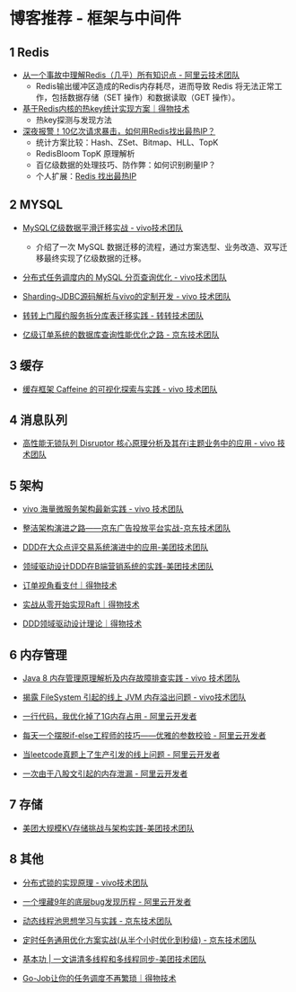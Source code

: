 # 博客推荐 - 框架与中间件

## 1 Redis

+ [从一个事故中理解Redis（几乎）所有知识点 - 阿里云技术团队](https://mp.weixin.qq.com/s/39Q5-vvIBmlmRVW8tzdjyA)
  + Redis输出缓冲区造成的Redis内存耗尽，进而导致 Redis 将无法正常工作，包括数据存储（SET 操作）和数据读取（GET 操作）。
+ [基于Redis内核的热key统计实现方案｜得物技术](https://mp.weixin.qq.com/s?__biz=MzkxNTE3ODU0NA==&mid=2247535466&idx=1&sn=af408a50f7045d2be82b801c9a2cd90a&token=1759691034&lang=zh_CN&scene=21#wechat_redirect)
  + 热key探测与发现方法
+ [深夜报警！10亿次请求暴击，如何用Redis找出最热IP？](https://mp.weixin.qq.com/s/_RlUqqG3nZq9bzlYjSxWjw)
  + 统计方案比较：Hash、ZSet、Bitmap、HLL、TopK
  + RedisBloom TopK 原理解析
  + 百亿级数据的处理技巧、防作弊：如何识别刷量IP？
  + 个人扩展：[Redis 找出最热IP]()




## 2 MYSQL

+ [MySQL亿级数据平滑迁移实战 - vivo技术团队](https://mp.weixin.qq.com/s?__biz=MzI4NjY4MTU5Nw==&mid=2247499195&idx=1&sn=fb929f28a63524165744460bb7918a4d&token=789170263&lang=zh_CN&scene=21#wechat_redirect)
  + 介绍了一次 MySQL 数据迁移的流程，通过方案选型、业务改造、双写迁移最终实现了亿级数据的迁移。
+ [分布式任务调度内的 MySQL 分页查询优化 - vivo技术团队](https://mp.weixin.qq.com/s?__biz=MzI4NjY4MTU5Nw==&mid=2247498813&idx=1&sn=edda3b3d2ddea8e1bd6a98f5365144c3&token=789170263&lang=zh_CN&scene=21#wechat_redirect)
+ [Sharding-JDBC源码解析与vivo的定制开发 - vivo 技术团队](https://mp.weixin.qq.com/s?__biz=MzI4NjY4MTU5Nw==&mid=2247498342&idx=1&sn=b314e59b249a74cd76464d16895d8696&token=789170263&lang=zh_CN&scene=21#wechat_redirect)

+ [转转上门履约服务拆分库表迁移实践 - 转转技术团队](https://mp.weixin.qq.com/s?__biz=MzIwMjk1ODMzMw==&mid=2247497341&idx=1&sn=f3a2d1d210d9574fd60c7161df0251bd&chksm=974fd28c7d1a7f45b7d0b4a21dcbc414df010d1daa6e3cf5bada986f93e649907d5a50a48bf0&scene=126&sessionid=1736776628#rd)

+ [亿级订单系统的数据库查询性能优化之路 - 京东技术团队](https://mp.weixin.qq.com/s?__biz=MzUyMDAxMjQ3Ng==&mid=2247511333&idx=1&sn=80b6afc94f80d6d3317f6da87c4bb84a&scene=21#wechat_redirect)



## 3 缓存

+ [缓存框架 Caffeine 的可视化探索与实践 - vivo 技术团队](https://mp.weixin.qq.com/s?__biz=MzI4NjY4MTU5Nw==&mid=2247498982&idx=1&sn=acb4209edd6021038d8b3d749ba55325&token=789170263&lang=zh_CN&scene=21#wechat_redirect)



## 4 消息队列

+ [高性能无锁队列 Disruptor 核心原理分析及其在i主题业务中的应用 - vivo 技术团队](https://mp.weixin.qq.com/s?__biz=MzI4NjY4MTU5Nw==&mid=2247499166&idx=1&sn=7f82d51165fb3dbe1068bac83303feae&token=789170263&lang=zh_CN&scene=21#wechat_redirect)



## 5 架构

+ [vivo 海量微服务架构最新实践 - vivo 技术团队](https://mp.weixin.qq.com/s?__biz=MzI4NjY4MTU5Nw==&mid=2247498152&idx=1&sn=edd66643831717629aad7aff83408d7b&token=789170263&lang=zh_CN&scene=21#wechat_redirect)

+ [整洁架构演进之路——京东广告投放平台实战-京东技术团队](https://mp.weixin.qq.com/s?__biz=MzUyMDAxMjQ3Ng==&mid=2247510573&idx=1&sn=6d892b79de27a53401dc9c858d1b4c42&scene=21#wechat_redirect)

+ [DDD在大众点评交易系统演进中的应用-美团技术团队](https://mp.weixin.qq.com/s?__biz=MjM5NjQ5MTI5OA==&mid=2651777662&idx=1&sn=22ba8694d0a0d1da7c47b0a6a1367fab&scene=21#wechat_redirect)

+ [领域驱动设计DDD在B端营销系统的实践-美团技术团队](https://mp.weixin.qq.com/s?__biz=MjM5NjQ5MTI5OA==&mid=2651777906&idx=1&sn=37acea4022171310137ca827ee3b0946&scene=21#wechat_redirect)

+ [订单视角看支付｜得物技术](https://mp.weixin.qq.com/s?__biz=MzkxNTE3ODU0NA==&mid=2247517571&idx=1&sn=f0a08b64dd74a5a63e7ba1d6d5538828&token=1759691034&lang=zh_CN&scene=21#wechat_redirect)

+ [实战从零开始实现Raft｜得物技术](https://mp.weixin.qq.com/s?__biz=MzkxNTE3ODU0NA==&mid=2247528121&idx=1&sn=f0823e2f1122b0728a557bb28be5c582&token=1759691034&lang=zh_CN&scene=21#wechat_redirect)

+ [DDD领域驱动设计理论｜得物技术](https://mp.weixin.qq.com/s?__biz=MzkxNTE3ODU0NA==&mid=2247525467&idx=1&sn=f76e9c50940e429198262c4d4c5787e3&token=1759691034&lang=zh_CN&scene=21#wechat_redirect)



## 6 内存管理

+ [Java 8 内存管理原理解析及内存故障排查实践 - vivo 技术团队](https://mp.weixin.qq.com/s?__biz=MzI4NjY4MTU5Nw==&mid=2247498462&idx=1&sn=f2e3ae80064a589687595ecc67950bca&token=789170263&lang=zh_CN&scene=21#wechat_redirect)

+ [揭露 FileSystem 引起的线上 JVM 内存溢出问题 - vivo技术团队](https://mp.weixin.qq.com/s?__biz=MzI4NjY4MTU5Nw==&mid=2247498737&idx=1&sn=cb115a60484e298e4f6f88882a6a65c6&token=789170263&lang=zh_CN&scene=21&poc_token=HHoDgWejrtqN3bEwa5OtFv5shqeb7B7SxOQw1OEC)

+ [一行代码，我优化掉了1G内存占用 - 阿里云开发者](https://mp.weixin.qq.com/s?__biz=MzIzOTU0NTQ0MA==&mid=2247539469&idx=1&sn=ba583cf12dadae2de3b432e9c6763631&scene=21#wechat_redirect)
+ [每天一个摆脱if-else工程师的技巧——优雅的参数校验 - 阿里云开发者](https://mp.weixin.qq.com/s?__biz=MzIzOTU0NTQ0MA==&mid=2247537762&idx=1&sn=4c962d59f1229b45e87a6d22773a6de3&scene=21#wechat_redirect)

+ [当leetcode真题上了生产引发的线上问题 - 阿里云开发者](om/s?__biz=MzIzOTU0NTQ0MA==&mid=2247543905&idx=1&sn=abc78b94cbbb3c3eb16ae7cd908e3333&scene=21#wechat_redirect)

+ [一次由于八股文引起的内存泄漏 - 阿里云开发者](https://mp.weixin.qq.com/s?__biz=MzIzOTU0NTQ0MA==&mid=2247537232&idx=1&sn=9e19a2d43250602e353b609dfc4043ab&scene=21#wechat_redirect)



## 7 存储

+ [美团大规模KV存储挑战与架构实践-美团技术团队](https://mp.weixin.qq.com/s?__biz=MjM5NjQ5MTI5OA==&mid=2651777161&idx=1&sn=4af6d7e62a38bb77dceb91c4540465f0&scene=21#wechat_redirect)



## 8 其他

+ [分布式锁的实现原理 - vivo技术团队](https://mp.weixin.qq.com/s?__biz=MzI4NjY4MTU5Nw==&mid=2247499762&idx=1&sn=d8a620306cf88712c4728fc9fcb43b07&token=789170263&lang=zh_CN&scene=21#wechat_redirect)

+ [一个埋藏9年的底层bug发现历程 - 阿里云开发者](https://mp.weixin.qq.com/s?__biz=MzIzOTU0NTQ0MA==&mid=2247538282&idx=1&sn=96f2a45a4bdfeabafb38543cfb1b068a&scene=21#wechat_redirect)

+ [动态线程池思想学习与实践 - 京东技术团队](https://mp.weixin.qq.com/s?__biz=MzUyMDAxMjQ3Ng==&mid=2247508462&idx=1&sn=c2c0ffaa6c7e55366f2adf72fc569c38&scene=21#wechat_redirect)

+ [定时任务通用优化方案实战(从半个小时优化到秒级) - 京东技术团队](https://mp.weixin.qq.com/s?__biz=MzUyMDAxMjQ3Ng==&mid=2247505959&idx=1&sn=6256e2742feef50b03c07507b81f6503&scene=21#wechat_redirect)
+ [基本功 | 一文讲清多线程和多线程同步-美团技术团队](https://mp.weixin.qq.com/s?__biz=MjM5NjQ5MTI5OA==&mid=2651778446&idx=1&sn=44306b644777a4d939730e7774071541&scene=21#wechat_redirect)

+ [Go-Job让你的任务调度不再繁琐｜得物技术](https://mp.weixin.qq.com/s?__biz=MzkxNTE3ODU0NA==&mid=2247527092&idx=1&sn=35bd4aac103c96e33d3176b896256621&token=1759691034&lang=zh_CN&scene=21#wechat_redirect)